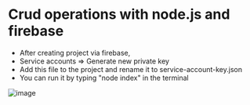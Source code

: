 ﻿# Crud operations with node.js and firebase
 
 - After creating project via firebase,
 - Service accounts => Generate new private key
 - Add this file to the project and rename it to service-account-key.json
 - You can run it by typing "node index" in the terminal
 
 
 ![image](https://user-images.githubusercontent.com/16039532/213712405-1642a995-464a-4e30-8f91-0d464cca9595.png)

